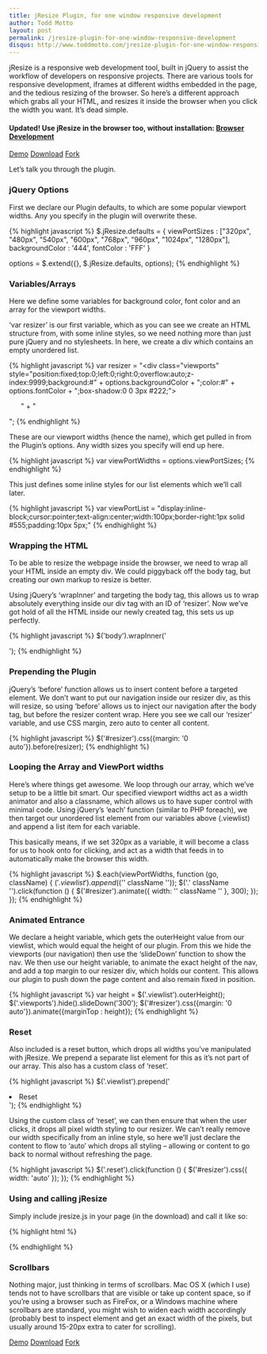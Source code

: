 ```yaml
---
title: jResize Plugin, for one window responsive development
author: Todd Motto
layout: post
permalink: /jresize-plugin-for-one-window-responsive-development
disqus: http://www.toddmotto.com/jresize-plugin-for-one-window-responsive-development
--- 
```


jResize is a responsive web development tool, built in jQuery to assist the workflow of developers on responsive projects. There are various tools for responsive development, iframes at different widths embedded in the page, and the tedious resizing of the browser. So here’s a different approach which grabs all your HTML, and resizes it inside the browser when you click the width you want. It’s dead simple.

#### Updated! Use jResize in the browser too, without installation: [Browser Development][1]

<div class="download-box">
	<a href="//www.toddmotto.com/labs/jresize" onclick="_gaq.push(['_trackEvent', 'Click', 'Demo jResize', 'jResize Demo']);">Demo</a>
	<a href="//github.com/toddmotto/jResize/archive/master.zip" onclick="_gaq.push(['_trackEvent', 'Click', 'Download jResize', 'jResize Download']);">Download</a>
	<a href="//github.com/toddmotto/jResize" onclick="_gaq.push(['_trackEvent', 'Click', 'Fork jResize', 'jResize Fork']);">Fork</a>
</div>

Let’s talk you through the plugin.

 [1]: http://www.toddmotto.com/labs/responsive/

### jQuery Options

First we declare our Plugin defaults, to which are some popular viewport widths. Any you specify in the plugin will overwrite these.

{% highlight javascript %}
$.jResize.defaults = {
      viewPortSizes   : ["320px", "480px", "540px", "600px", "768px", "960px", "1024px", "1280px"],
      backgroundColor : '444',
      fontColor       : 'FFF'
}

options = $.extend({}, $.jResize.defaults, options);
{% endhighlight %}

### Variables/Arrays

Here we define some variables for background color, font color and an array for the viewport widths. 

‘var resizer’ is our first variable, which as you can see we create an HTML structure from, with some inline styles, so we need nothing more than just pure jQuery and no stylesheets. In here, we create a div which contains an empty unordered list.

{% highlight javascript %}
var resizer = "<div class="viewports" style="position:fixed;top:0;left:0;right:0;overflow:auto;z-index:9999;background:#" + options.backgroundColor + ";color:#" + options.fontColor + ";box-shadow:0 0 3px #222;"><ul class="viewlist">" + "</ul><div style="clear:both;"></div></div>";
{% endhighlight %}

These are our viewport widths (hence the name), which get pulled in from the Plugin’s options. Any width sizes you specify will end up here.

{% highlight javascript %}
var viewPortWidths = options.viewPortSizes;
  {% endhighlight %}  

This just defines some inline styles for our list elements which we’ll call later.

{% highlight javascript %}
var viewPortList = "display:inline-block;cursor:pointer;text-align:center;width:100px;border-right:1px solid #555;padding:10px 5px;"
{% endhighlight %}

### Wrapping the HTML

To be able to resize the webpage inside the browser, we need to wrap all your HTML inside an empty div. We could piggyback off the body tag, but creating our own markup to resize is better.

Using jQuery’s ‘wrapInner’ and targeting the body tag, this allows us to wrap absolutely everything inside our div tag with an ID of ‘resizer’. Now we’ve got hold of all the HTML inside our newly created tag, this sets us up perfectly.

{% highlight javascript %}
$('body').wrapInner('<div id="resizer" />');
{% endhighlight %}

### Prepending the Plugin

jQuery’s ‘before’ function allows us to insert content before a targeted element. We don’t want to put our navigation inside our resizer div, as this will resize, so using ‘before’ allows us to inject our navigation after the body tag, but before the resizer content wrap. Here you see we call our ‘resizer’ variable, and use CSS margin, zero auto to center all content.

{% highlight javascript %}
$('#resizer').css({margin: '0 auto'}).before(resizer);
{% endhighlight %}

### Looping the Array and ViewPort widths

Here’s where things get awesome. We loop through our array, which we’ve setup to be a little bit smart. Our specified viewport widths act as a width animator and also a classname, which allows us to have super control with minimal code. Using jQuery’s ‘each’ function (similar to PHP foreach), we then target our unordered list element from our variables above (.viewlist) and append a list item for each variable.

This basically means, if we set 320px as a variable, it will become a class for us to hook onto for clicking, and act as a width that feeds in to automatically make the browser this width.

{% highlight javascript %}
$.each(viewPortWidths, function (go, className) {
    $('.viewlist').append($(''   className   ''));
    $('.'   className   '').click(function () {
        $('#resizer').animate({
            width: ''   className   ''
        }, 300);
    });
});
{% endhighlight %} 

### Animated Entrance

We declare a height variable, which gets the outerHeight value from our viewlist, which would equal the height of our plugin. From this we hide the viewports (our navigation) then use the ‘slideDown’ function to show the nav. We then use our height variable, to animate the exact height of the nav, and add a top margin to our resizer div, which holds our content. This allows our plugin to push down the page content and also remain fixed in position.

{% highlight javascript %}
var height = $('.viewlist').outerHeight();
$('.viewports').hide().slideDown('300');
$('#resizer').css({margin: '0 auto'}).animate({marginTop : height});
{% endhighlight %}

### Reset

Also included is a reset button, which drops all widths you’ve manipulated with jResize. We prepend a separate list element for this as it’s not part of our array. This also has a custom class of ‘reset’.

{% highlight javascript %}
$('.viewlist').prepend('<li class="reset" style="' + viewPortList + '">Reset</li>');
{% endhighlight %}

Using the custom class of ‘reset’, we can then ensure that when the user clicks, it drops all pixel width styling to our resizer. We can’t really remove our width specifically from an inline style, so here we’ll just declare the content to flow to ‘auto’ which drops all styling – allowing or content to go back to normal without refreshing the page.

{% highlight javascript %}
$('.reset').click(function () {
    $('#resizer').css({
        width: 'auto'
    });
});
{% endhighlight %}

### Using and calling jResize

Simply include jresize.js in your page (in the download) and call it like so:

{% highlight html %}
<script src="js/jresize.js"></script>
<script>
$(function() {
	$.jResize({
		viewPortSizes   : ['320px', '480px', '540px', '600px', '768px', '960px', '1024px', '1280px'], // ViewPort Widths
		backgroundColor : '444', // HEX Code
		fontColor       : 'FFF' // HEX Code
	});
});
</script>
{% endhighlight %}

### Scrollbars

Nothing major, just thinking in terms of scrollbars. Mac OS X (which I use) tends not to have scrollbars that are visible or take up content space, so if you’re using a browser such as FireFox, or a Windows machine where scrollbars are standard, you might wish to widen each width accordingly (probably best to inspect element and get an exact width of the pixels, but usually around 15-20px extra to cater for scrolling).

<div class="download-box">
	<a href="//www.toddmotto.com/labs/jresize" onclick="_gaq.push(['_trackEvent', 'Click', 'Demo jResize', 'jResize Demo']);">Demo</a>
	<a href="//www.github.com/toddmotto/jResize/archive/master.zip" onclick="_gaq.push(['_trackEvent', 'Click', 'Download jResize', 'jResize Download']);">Download</a>
	<a href="//github.com/toddmotto/jResize" onclick="_gaq.push(['_trackEvent', 'Click', 'Fork jResize', 'jResize Fork']);">Fork</a>
</div>